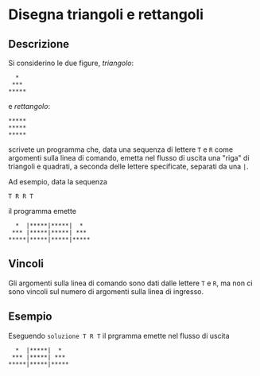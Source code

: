 Disegna triangoli e rettangoli
==============================

Descrizione
-----------

Si considerino le due figure, *triangolo*:

      *
     ***
    *****

e *rettangolo*:

    *****
    *****
    *****

scrivete un programma che, data una sequenza di lettere `T` e `R` come argomenti
sulla linea di comando, emetta nel flusso di uscita una "riga" di triangoli e
quadrati, a seconda delle lettere specificate, separati da una `|`.

Ad esempio, data la sequenza

    T R R T

il programma emette

      *  |*****|*****|  *
     *** |*****|*****| ***
    *****|*****|*****|*****

Vincoli
-------

Gli argomenti sulla linea di comando sono dati dalle lettere `T` e `R`, ma non
ci sono vincoli sul numero di argomenti sulla linea di ingresso.


Esempio
-------

Eseguendo `soluzione T R T` il prgramma emette nel flusso di uscita

      *  |*****|  *
     *** |*****| ***
    *****|*****|*****
